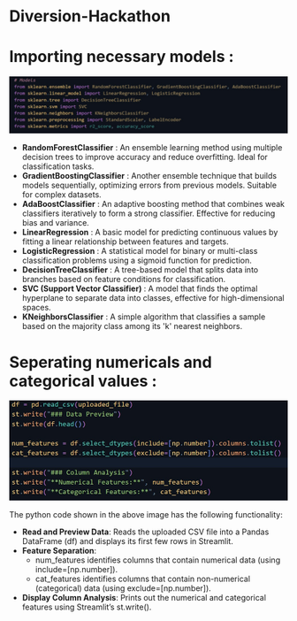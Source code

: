 # Diversion-Hackathon
<!DOCTYPE html>
<html>
    <head>
        <title>Ez-Viz</title>
        <meta charset="utf-8">
        <meta name = "viewport" content="width=device-width, initial-scale=1.0">
        <link rel="stylesheet" href="styles.css">
    </head>
    <body>
        <h1>Importing necessary models :</h1>
        <img src="models.jpg" alt="models required for Ez-Viz">
            <ul>
                <li><strong>RandomForestClassifier</strong> : An ensemble learning method using multiple decision trees to improve accuracy and reduce overfitting. Ideal for classification tasks.</li>
                <li><strong>GradientBoostingClassifier</strong> : Another ensemble technique that builds models sequentially, optimizing errors from previous models. Suitable for complex datasets.</li>
                <li><strong>AdaBoostClassifier</strong> : An adaptive boosting method that combines weak classifiers iteratively to form a strong classifier. Effective for reducing bias and variance.</li>
                <li><strong>LinearRegression</strong> : A basic model for predicting continuous values by fitting a linear relationship between features and targets.</li>
                <li><strong>LogisticRegression</strong> : A statistical model for binary or multi-class classification problems using a sigmoid function for prediction.</li>
                <li><strong>DecisionTreeClassifier</strong> : A tree-based model that splits data into branches based on feature conditions for classification.</li>
                <li><strong>SVC (Support Vector Classifier)</strong> : A model that finds the optimal hyperplane to separate data into classes, effective for high-dimensional spaces.</li>
                <li><strong>KNeighborsClassifier</strong> : A simple algorithm that classifies a sample based on the majority class among its 'k' nearest neighbors.</li>
            </ul>
        <h1>Seperating numericals and categorical values :</h1>
        <img src="sep nem and cat val.jpg" alt="image of the code for the same">
        <p>The python code shown in the above image has the following functionality:</p>
        <ul>
            <li>
            <strong>Read and Preview Data</strong>: Reads the uploaded CSV file into a 
            Pandas DataFrame (<span class="highlight">df</span>) and displays its 
            first few rows in Streamlit.
            </li>
            <li>
            <strong>Feature Separation</strong>:
            <ul>
                <li>
                <span class="highlight">num_features</span> identifies columns that 
                contain numerical data (using 
                <span class="highlight">include=[np.number]</span>).
                </li>
                <li>
                <span class="highlight">cat_features</span> identifies columns that 
                contain non-numerical (categorical) data (using 
                <span class="highlight">exclude=[np.number]</span>).
                </li>
            </ul>
            </li>
            <li>
            <strong>Display Column Analysis</strong>: Prints out the numerical and 
            categorical features using Streamlit’s 
            <span class="highlight">st.write()</span>.
            </li>
        </ul>
</body>

</html>